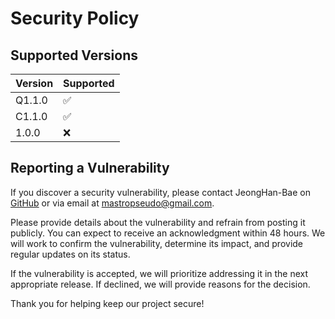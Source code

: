 # Security Policy

## Supported Versions

| Version | Supported          |
| ------- | ------------------ |
| Q1.1.0   | :white_check_mark: |
| C1.1.0   | :white_check_mark: |
| 1.0.0   | :x:                |

## Reporting a Vulnerability

If you discover a security vulnerability, please contact JeongHan-Bae on [GitHub](https://github.com/JeongHan-Bae) or via email at mastropseudo@gmail.com.

Please provide details about the vulnerability and refrain from posting it publicly. You can expect to receive an acknowledgment within 48 hours. We will work to confirm the vulnerability, determine its impact, and provide regular updates on its status.

If the vulnerability is accepted, we will prioritize addressing it in the next appropriate release. If declined, we will provide reasons for the decision.

Thank you for helping keep our project secure!


